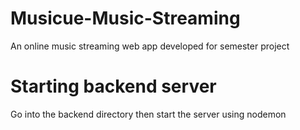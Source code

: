 # Musicue-Music-Streaming
An online music streaming web app developed for semester project

# Starting backend server
Go into the backend directory then start the server using nodemon
